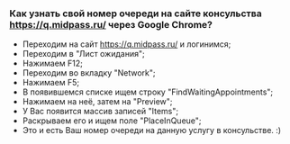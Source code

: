 ### Как узнать свой номер очереди на сайте консульства https://q.midpass.ru/ через Google Chrome?

* Переходим на сайт https://q.midpass.ru/ и логинимся;
* Переходим в "Лист ожидания";
* Нажимаем F12;
* Переходим во вкладку "Network";
* Нажимаем F5;
* В появившемся списке ищем строку "FindWaitingAppointments";
* Нажимаем на неё, затем на "Preview";
* У Вас появится массив записей "Items";
* Раскрываем его и ищем поле "PlaceInQueue";
* Это и есть Ваш номер очереди на данную услугу в консульстве. :)
